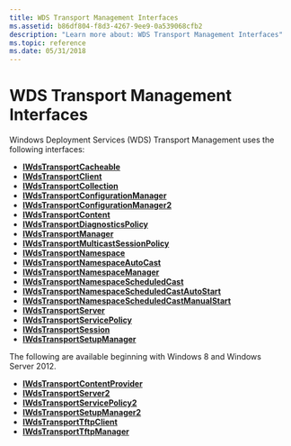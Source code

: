 ```yaml
---
title: WDS Transport Management Interfaces
ms.assetid: b86df804-f8d3-4267-9ee9-0a539068cfb2
description: "Learn more about: WDS Transport Management Interfaces"
ms.topic: reference
ms.date: 05/31/2018
---
```


# WDS Transport Management Interfaces

Windows Deployment Services (WDS) Transport Management uses the following interfaces:

-   [**IWdsTransportCacheable**](/windows/desktop/api/Wdstptmgmt/nn-wdstptmgmt-iwdstransportcacheable)
-   [**IWdsTransportClient**](/windows/desktop/api/Wdstptmgmt/nn-wdstptmgmt-iwdstransportclient)
-   [**IWdsTransportCollection**](/windows/desktop/api/Wdstptmgmt/nn-wdstptmgmt-iwdstransportcollection)
-   [**IWdsTransportConfigurationManager**](/windows/desktop/api/Wdstptmgmt/nn-wdstptmgmt-iwdstransportconfigurationmanager)
-   [**IWdsTransportConfigurationManager2**](/windows/desktop/api/Wdstptmgmt/nn-wdstptmgmt-iwdstransportconfigurationmanager2)
-   [**IWdsTransportContent**](/windows/desktop/api/Wdstptmgmt/nn-wdstptmgmt-iwdstransportcontent)
-   [**IWdsTransportDiagnosticsPolicy**](/windows/desktop/api/Wdstptmgmt/nn-wdstptmgmt-iwdstransportdiagnosticspolicy)
-   [**IWdsTransportManager**](/windows/desktop/api/Wdstptmgmt/nn-wdstptmgmt-iwdstransportmanager)
-   [**IWdsTransportMulticastSessionPolicy**](/windows/desktop/api/Wdstptmgmt/nn-wdstptmgmt-iwdstransportmulticastsessionpolicy)
-   [**IWdsTransportNamespace**](/windows/desktop/api/Wdstptmgmt/nn-wdstptmgmt-iwdstransportnamespace)
-   [**IWdsTransportNamespaceAutoCast**](/windows/win32/api/wdstptmgmt/nn-wdstptmgmt-iwdstransportnamespaceautocast)
-   [**IWdsTransportNamespaceManager**](/windows/desktop/api/Wdstptmgmt/nn-wdstptmgmt-iwdstransportnamespacemanager)
-   [**IWdsTransportNamespaceScheduledCast**](/windows/desktop/api/Wdstptmgmt/nn-wdstptmgmt-iwdstransportnamespacescheduledcast)
-   [**IWdsTransportNamespaceScheduledCastAutoStart**](/windows/desktop/api/Wdstptmgmt/nn-wdstptmgmt-iwdstransportnamespacescheduledcastautostart)
-   [**IWdsTransportNamespaceScheduledCastManualStart**](/windows/win32/api/wdstptmgmt/nn-wdstptmgmt-iwdstransportnamespacescheduledcastmanualstart)
-   [**IWdsTransportServer**](/windows/desktop/api/Wdstptmgmt/nn-wdstptmgmt-iwdstransportserver)
-   [**IWdsTransportServicePolicy**](/windows/desktop/api/Wdstptmgmt/nn-wdstptmgmt-iwdstransportservicepolicy)
-   [**IWdsTransportSession**](/windows/desktop/api/Wdstptmgmt/nn-wdstptmgmt-iwdstransportsession)
-   [**IWdsTransportSetupManager**](/windows/desktop/api/Wdstptmgmt/nn-wdstptmgmt-iwdstransportsetupmanager)

The following are available beginning with Windows 8 and Windows Server 2012.

-   [**IWdsTransportContentProvider**](/windows/desktop/api/Wdstptmgmt/nn-wdstptmgmt-iwdstransportcontentprovider)
-   [**IWdsTransportServer2**](/windows/desktop/api/Wdstptmgmt/nn-wdstptmgmt-iwdstransportserver2)
-   [**IWdsTransportServicePolicy2**](/windows/desktop/api/Wdstptmgmt/nn-wdstptmgmt-iwdstransportservicepolicy2)
-   [**IWdsTransportSetupManager2**](/windows/desktop/api/Wdstptmgmt/nn-wdstptmgmt-iwdstransportsetupmanager2)
-   [**IWdsTransportTftpClient**](/windows/desktop/api/Wdstptmgmt/nn-wdstptmgmt-iwdstransporttftpclient)
-   [**IWdsTransportTftpManager**](/windows/desktop/api/Wdstptmgmt/nn-wdstptmgmt-iwdstransporttftpmanager)

 

 
